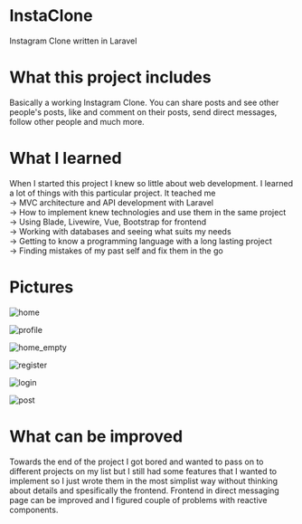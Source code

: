 # InstaClone

Instagram Clone written in Laravel

# What this project includes
Basically a working Instagram Clone. You can share posts and see other people's posts, like and comment on their posts, send direct messages, follow other people and much more.


# What I learned
When I started this project I knew so little about web development. I learned a lot of things with this particular project.
It teached me <br>
-> MVC architecture and API development with Laravel <br>
-> How to implement knew technologies and use them in the same project <br>
-> Using Blade, Livewire, Vue, Bootstrap for frontend <br>
-> Working with databases and seeing what suits my needs <br>
-> Getting to know a programming language with a long lasting project <br>
-> Finding mistakes of my past self and fix them in the go <br>

# Pictures

![home](https://user-images.githubusercontent.com/93518653/201680791-582f1505-614b-4d75-8423-04abf9fc1ce2.png)

![profile](https://user-images.githubusercontent.com/93518653/201674479-d3677d31-b289-4edf-b99b-82b306b2e6f5.png)

![home_empty](https://user-images.githubusercontent.com/93518653/201674462-08add678-775c-4ad3-a2ba-8cd53d0bcdc4.png)

![register](https://user-images.githubusercontent.com/93518653/201674487-1a336dd7-9565-458a-9af1-dbad173b7570.png)

![login](https://user-images.githubusercontent.com/93518653/201674441-6e61f444-bf73-40a7-bd4c-7f0e65e1a75d.png)

![post](https://user-images.githubusercontent.com/93518653/201680801-a23c1d3a-4da9-44e1-b7d4-d0584d13784e.png)

# What can be improved
Towards the end of the project I got bored and wanted to pass on to different projects on my list but I still had some features that I wanted to implement so I just wrote them in the most simplist way without thinking about details and spesifically the frontend. Frontend in direct messaging page can be improved and I figured couple of problems with reactive components.

